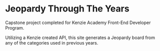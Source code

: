 # Jeopardy Through The Years

Capstone project completed for Kenzie Academy Front-End Developer Program.

Utilizing a Kenzie created API, this site generates a Jeopardy board from any of the categories used in previous years.

